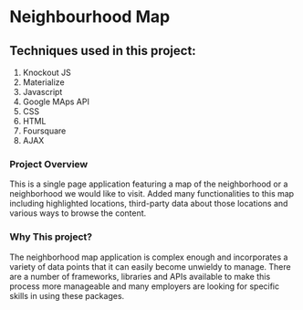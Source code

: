 # Neighbourhood Map

## Techniques used in this project:
1. Knockout JS
2. Materialize
3. Javascript 
4. Google MAps API
5. CSS
6. HTML
7. Foursquare
8. AJAX

### Project Overview
This is a single page application featuring a map of the neighborhood or a neighborhood we would like to visit. Added many functionalities to this
map including highlighted locations, third-party data about those 
locations and various ways to browse the content.

### Why This project?
The neighborhood map application is complex enough and incorporates a variety of data points that it can easily become unwieldy to manage. There are a number of frameworks, libraries and APIs available to make this process more manageable and many employers are looking for specific skills in using these packages.